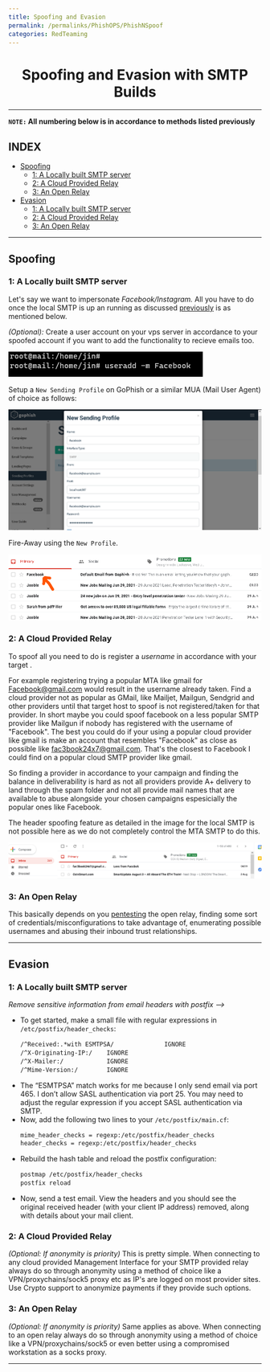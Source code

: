 ```yaml
---
title: Spoofing and Evasion 
permalink: /permalinks/PhishOPS/PhishNSpoof
categories: RedTeaming
---
```


<h1 align="center">Spoofing and Evasion with SMTP Builds</h1> 

_________________________________________________________________________________________________

**`NOTE:` All numbering below is in accordance to methods listed previously**

## INDEX

- [Spoofing](#spoofing)
     - [1: A Locally built SMTP server](#spoofing)
     - [2: A Cloud Provided Relay](#spoofing)
     - [3: An Open Relay](#spoofing)
- [Evasion](#evasion)
     - [1: A Locally built SMTP server](#spoofing)
     - [2: A Cloud Provided Relay](#spoofing)
     - [3: An Open Relay](#spoofing)


_________________________________________________________________________________________________

## Spoofing

### 1: A Locally built SMTP server

Let's say we want to impersonate _Facebook/Instagram._ All you have to do once the local SMTP is up an running as discussed [previously](https://github.com/m3rcer/Red-Team-SMTP-Spam-Filter-Bypass/blob/main/local_smtp.md) is as mentioned below.

_(Optional):_ Create a user account on your vps server in accordance to your spoofed account if you want to add the functionality to recieve emails too. 

  ![Image](https://raw.githubusercontent.com/m3rcer/m3rcer.github.io/master/_posts/redteaming/PhishOPS/images/spoof1.png)

Setup a `New Sending Profile` on GoPhish or a similar MUA (Mail User Agent) of choice as follows:

  ![Image](https://raw.githubusercontent.com/m3rcer/m3rcer.github.io/master/_posts/redteaming/PhishOPS/images/spoof2.png)
  
Fire-Away using the `New Profile`.

  ![Image](https://raw.githubusercontent.com/m3rcer/m3rcer.github.io/master/_posts/redteaming/PhishOPS/images/postfix_install_36.png)

### 2: A Cloud Provided Relay

To spoof all you need to do is register a *username* in accordance with your target . 

For example registering trying a popular MTA like gmail for Facebook@gmail.com would result in the username already taken. Find a cloud provider not as popular as GMail, like Mailjet, Mailgun, Sendgrid and other providers until that target host to spoof is not registered/taken for that provider. In short maybe you could spoof facebook on a less popular SMTP provider like Mailgun if nobody has registered with the username of "Facebook".  The best you could do if your using a popular cloud provider like gmail is make an account that resembles "Facebook" as close as possible like fac3book24x7@gmail.com. That's the closest to Facebook I could find on a popular cloud SMTP provider like gmail. 

So finding a provider in accordance to your campaign and finding the balance in deliverability is hard as not all providers provide A+ delivery to land through the spam folder and not all provide mail names that are available to abuse alongside your chosen campaigns espesicially the popular ones like Facebook.

The header spoofing feature as detailed in the image for the local SMTP is not possible here as we do not completely control the MTA SMTP to do this. 

![Image](https://raw.githubusercontent.com/m3rcer/m3rcer.github.io/master/_posts/redteaming/PhishOPS/images/spoof3.png)

### 3: An Open Relay

This basically depends on you [pentesting](https://book.hacktricks.xyz/pentesting/pentesting-SMTP) the open relay, finding some sort of credentials/misconfigurations to take advantage of, enumerating possible usernames and abusing their inbound trust relationships.

__________________________________________________________________________________________________

## Evasion

### 1: A Locally built SMTP server

_Remove sensitive information from email headers with postfix -->_

- To get started, make a small file with regular expressions in `/etc/postfix/header_checks`:
     ```bash
     /^Received:.*with ESMTPSA/              IGNORE
     /^X-Originating-IP:/    IGNORE
     /^X-Mailer:/            IGNORE
     /^Mime-Version:/        IGNORE
     ```
- The “ESMTPSA” match works for me because I only send email via port 465. I don’t allow SASL authentication via port 25. You may need to adjust the regular expression if you accept SASL authentication via SMTP.
- Now, add the following two lines to your `/etc/postfix/main.cf`:
     ```bash
     mime_header_checks = regexp:/etc/postfix/header_checks
     header_checks = regexp:/etc/postfix/header_checks
     ```
- Rebuild the hash table and reload the postfix configuration:
     ```bash
     postmap /etc/postfix/header_checks
     postfix reload
     ```
- Now, send a test email. View the headers and you should see the original received header (with your client IP address) removed, along with details about your mail client.


### 2: A Cloud Provided Relay

_(Optional: If anonymity is priority)_ This is pretty simple. When connecting to any cloud provided Management Interface for your SMTP provided relay always do so through anonymity using a method of choice like a VPN/proxychains/sock5 proxy etc as IP's are logged on most provider sites. Use Crypto support to anonymize payments if they provide such options. 

### 3: An Open Relay

_(Optional: If anonymity is priority)_ Same applies as above. When connecting to an open relay always do so through anonymity using a method of choice like a VPN/proxychains/sock5 or even better using a compromised workstation as a socks proxy.

_________________________________________________________________________________________________



